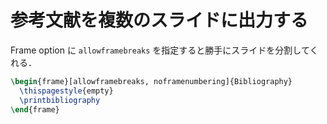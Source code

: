 # 参考文献を複数のスライドに出力する

Frame option に `allowframebreaks` を指定すると勝手にスライドを分割してくれる．

```latex
\begin{frame}[allowframebreaks, noframenumbering]{Bibliography}
  \thispagestyle{empty}
  \printbibliography
\end{frame}
```
